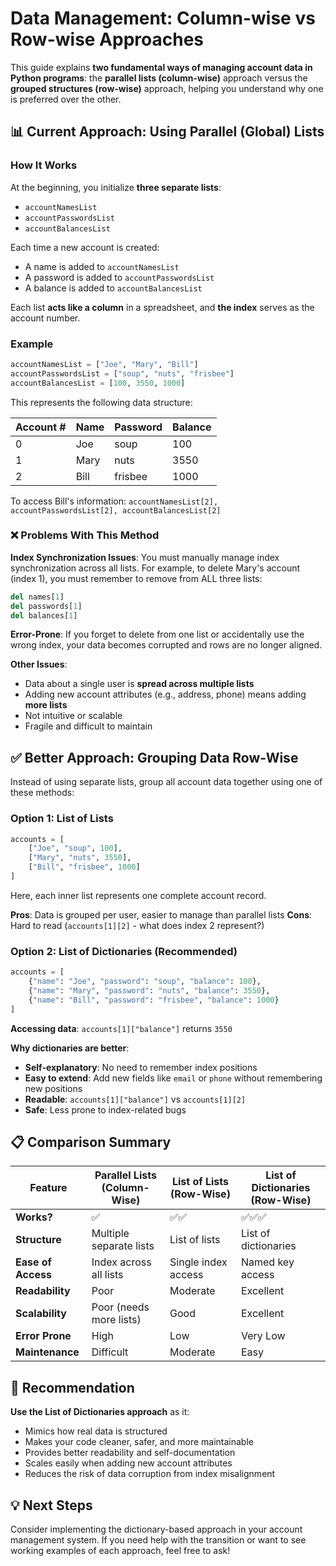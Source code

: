 # Data Management: Column-wise vs Row-wise Approaches

This guide explains **two fundamental ways of managing account data in Python programs**: the **parallel lists (column-wise)** approach versus the **grouped structures (row-wise)** approach, helping you understand why one is preferred over the other.

## 📊 Current Approach: Using Parallel (Global) Lists

### How It Works

At the beginning, you initialize **three separate lists**:
- `accountNamesList`
- `accountPasswordsList` 
- `accountBalancesList`

Each time a new account is created:
- A name is added to `accountNamesList`
- A password is added to `accountPasswordsList`
- A balance is added to `accountBalancesList`

Each list **acts like a column** in a spreadsheet, and **the index** serves as the account number.

### Example

```python
accountNamesList = ["Joe", "Mary", "Bill"]
accountPasswordsList = ["soup", "nuts", "frisbee"]
accountBalancesList = [100, 3550, 1000]
```

This represents the following data structure:

| Account # | Name | Password | Balance |
|-----------|------|----------|---------|
| 0         | Joe  | soup     | 100     |
| 1         | Mary | nuts     | 3550    |
| 2         | Bill | frisbee  | 1000    |

To access Bill's information: `accountNamesList[2], accountPasswordsList[2], accountBalancesList[2]`

### ❌ Problems With This Method

**Index Synchronization Issues**: You must manually manage index synchronization across all lists. For example, to delete Mary's account (index 1), you must remember to remove from ALL three lists:

```python
del names[1]
del passwords[1] 
del balances[1]
```

**Error-Prone**: If you forget to delete from one list or accidentally use the wrong index, your data becomes corrupted and rows are no longer aligned.

**Other Issues**:
- Data about a single user is **spread across multiple lists**
- Adding new account attributes (e.g., address, phone) means adding **more lists**
- Not intuitive or scalable
- Fragile and difficult to maintain

## ✅ Better Approach: Grouping Data Row-Wise

Instead of using separate lists, group all account data together using one of these methods:

### Option 1: List of Lists

```python
accounts = [
    ["Joe", "soup", 100],
    ["Mary", "nuts", 3550],
    ["Bill", "frisbee", 1000]
]
```

Here, each inner list represents one complete account record.

**Pros**: Data is grouped per user, easier to manage than parallel lists
**Cons**: Hard to read (`accounts[1][2]` - what does index 2 represent?)

### Option 2: List of Dictionaries (Recommended)

```python
accounts = [
    {"name": "Joe", "password": "soup", "balance": 100},
    {"name": "Mary", "password": "nuts", "balance": 3550},
    {"name": "Bill", "password": "frisbee", "balance": 1000}
]
```

**Accessing data**: `accounts[1]["balance"]` returns `3550`

**Why dictionaries are better**:
- **Self-explanatory**: No need to remember index positions
- **Easy to extend**: Add new fields like `email` or `phone` without remembering new positions
- **Readable**: `accounts[1]["balance"]` vs `accounts[1][2]`
- **Safe**: Less prone to index-related bugs

## 📋 Comparison Summary

| Feature           | Parallel Lists (Column-Wise) | List of Lists (Row-Wise) | List of Dictionaries (Row-Wise) |
|-------------------|------------------------------|--------------------------|----------------------------------|
| **Works?**        | ✅                            | ✅✅                      | ✅✅✅                             |
| **Structure**     | Multiple separate lists      | List of lists            | List of dictionaries             |
| **Ease of Access**| Index across all lists       | Single index access      | Named key access                 |
| **Readability**   | Poor                         | Moderate                 | Excellent                        |
| **Scalability**   | Poor (needs more lists)      | Good                     | Excellent                        |
| **Error Prone**   | High                         | Low                      | Very Low                         |
| **Maintenance**   | Difficult                    | Moderate                 | Easy                             |

## 🎯 Recommendation

**Use the List of Dictionaries approach** as it:
- Mimics how real data is structured
- Makes your code cleaner, safer, and more maintainable
- Provides better readability and self-documentation
- Scales easily when adding new account attributes
- Reduces the risk of data corruption from index misalignment

## 💡 Next Steps

Consider implementing the dictionary-based approach in your account management system. If you need help with the transition or want to see working examples of each approach, feel free to ask!